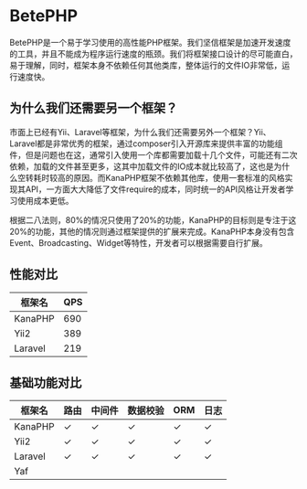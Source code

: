 # BetePHP

BetePHP是一个易于学习使用的高性能PHP框架。我们坚信框架是加速开发速度的工具，并且不能成为程序运行速度的瓶颈。我们将框架接口设计的尽可能直白，易于理解，同时，框架本身不依赖任何其他类库，整体运行的文件IO非常低，运行速度快。

## 为什么我们还需要另一个框架？
市面上已经有Yii、Laravel等框架，为什么我们还需要另外一个框架？Yii、Laravel都是非常优秀的框架，通过composer引入开源库来提供丰富的功能组件，但是问题也在这，通常引入使用一个库都需要加载十几个文件，可能还有二次依赖，加载的文件甚至更多，这其中加载文件的IO成本就比较高了，这也是为什么空转耗时较高的原因。而KanaPHP框架不依赖其他库，使用一套标准的风格实现其API，一方面大大降低了文件require的成本，同时统一的API风格让开发者学习使用成本更低。

根据二八法则，80%的情况只使用了20%的功能，KanaPHP的目标则是专注于这20%的功能，其他的情况则通过框架提供的扩展来完成。KanaPHP本身没有包含Event、Broadcasting、Widget等特性，开发者可以根据需要自行扩展。

## 性能对比
框架名 | QPS | 
------------ | -------------
KanaPHP | 690 
Yii2 | 389  
Laravel | 219

## 基础功能对比
框架名 | 路由 | 中间件 | 数据校验 | ORM | 日志
------------ | ------------- | ------------ | ------------- | ------------ | -------------
KanaPHP | &#10003; | &#10003; | &#10003; | &#10003; | &#10003;
Yii2 | &#10003; | &#10003; | &#10003; | &#10003; | &#10003;
Laravel | &#10003; | &#10003; | &#10003; | &#10003; | &#10003;
Yaf |  |  |  |  | 